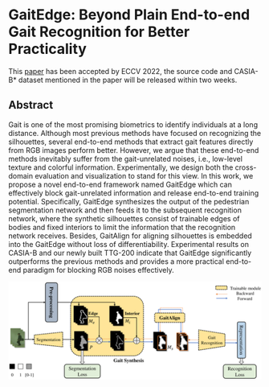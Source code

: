 # GaitEdge: Beyond Plain End-to-end Gait Recognition for Better Practicality

This [paper](https://arxiv.org/abs/2203.03972) has been accepted by ECCV 2022, the source code and CASIA-B* dataset mentioned in the paper will be released within two weeks.

## Abstract
Gait is one of the most promising biometrics to identify individuals at a long distance. Although most previous methods have focused on recognizing the silhouettes, several end-to-end methods that extract gait features directly from RGB images perform better. However, we argue that these end-to-end methods inevitably suffer from the gait-unrelated noises, i.e., low-level texture and colorful information. Experimentally, we design both the cross-domain evaluation and visualization to stand for this view. In this work, we propose a novel end-to-end framework named GaitEdge which can effectively block gait-unrelated information and release end-to-end training potential. Specifically, GaitEdge synthesizes the output of the pedestrian segmentation network and then feeds it to the subsequent recognition network, where the synthetic silhouettes consist of trainable edges of bodies and fixed interiors to limit the information that the recognition network receives. Besides, GaitAlign for aligning silhouettes is embedded into the GaitEdge without loss of differentiability. Experimental results on CASIA-B and our newly built TTG-200 indicate that GaitEdge significantly outperforms the previous methods and provides a more practical end-to-end paradigm for blocking RGB noises effectively.

![img](../../assets/gaitedge.png)